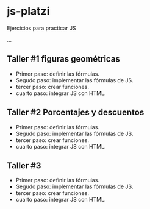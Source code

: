 # js-platzi
Ejercicios para practicar JS

...

## Taller #1 figuras geométricas

- Primer paso: definir las fórmulas.
- Segudo paso: implementar las fórmulas de JS.
- tercer paso: crear funciones.
- cuarto paso: integrar JS con HTML.

## Taller #2 Porcentajes y descuentos

- Primer paso: definir las fórmulas.
- Segudo paso: implementar las fórmulas de JS.
- tercer paso: crear funciones.
- cuarto paso: integrar JS con HTML.

## Taller #3 

- Primer paso: definir las fórmulas.
- Segudo paso: implementar las fórmulas de JS.
- tercer paso: crear funciones.
- cuarto paso: integrar JS con HTML.
